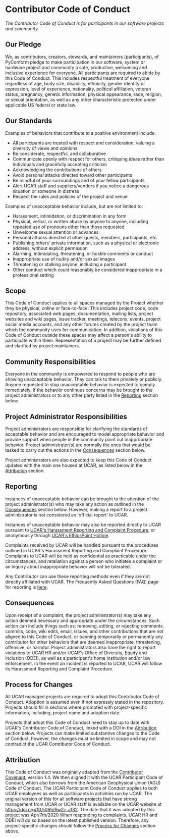 # Contributor Code of Conduct
_The Contributor Code of Conduct is for participants in our software projects and community._

## Our Pledge
We, as contributors, creators, stewards, and maintainers (participants), of PyConform pledge to make participation in our software, system or hardware project and community a safe, productive, welcoming and inclusive experience for everyone.
All participants are required to abide by this Code of Conduct.
This includes respectful treatment of everyone regardless of age, body size, disability, ethnicity, gender identity or expression, level of experience, nationality, political affiliation, veteran status, pregnancy, genetic information, physical appearance, race, religion, or sexual orientation, as well as any other characteristic protected under applicable US federal or state law.

## Our Standards
Examples of behaviors that contribute to a positive environment include:

* All participants are treated with respect and consideration, valuing a diversity of views and opinions
* Be considerate, respectful, and collaborative
* Communicate openly with respect for others, critiquing ideas rather than individuals and gracefully accepting criticism
* Acknowledging the contributions of others
* Avoid personal attacks directed toward other participants
* Be mindful of your surroundings and of your fellow participants 
* Alert UCAR staff and suppliers/vendors if you notice a dangerous situation or someone in distress
* Respect the rules and policies of the project and venue

Examples of unacceptable behavior include, but are not limited to:

* Harassment, intimidation, or discrimination in any form
* Physical, verbal, or written abuse by anyone to anyone, including repeated use of pronouns other than those requested
* Unwelcome sexual attention or advances
* Personal attacks directed at other guests, members, participants, etc.
* Publishing others' private information, such as a physical or electronic address, without explicit permission
* Alarming, intimidating, threatening, or hostile comments or conduct
* Inappropriate use of nudity and/or sexual images 
* Threatening or stalking anyone, including a participant
* Other conduct which could reasonably be considered inappropriate in a professional setting

## Scope
This Code of Conduct applies to all spaces managed by the Project whether they be physical, online or face-to-face.
This includes project code, code repository, associated web pages, documentation, mailing lists, project websites and wiki pages, issue tracker, meetings, telecons, events, project social media accounts, and any other forums created by the project team which the community uses for communication.
In addition, violations of this Code of Conduct outside these spaces may affect a person's ability to participate within them.
Representation of a project may be further defined and clarified by project maintainers.

## Community Responsibilities
Everyone in the community is empowered to respond to people who are showing unacceptable behavior.
They can talk to them privately or publicly.
Anyone requested to stop unacceptable behavior is expected to comply immediately.
If the behavior continues concerns may be brought to the project administrators or to any other party listed in the [Reporting](#reporting) section below.

## Project Administrator Responsibilities
Project administrators are responsible for clarifying the standards of acceptable behavior and are encouraged to model appropriate behavior and provide support when people in the community point out inappropriate behavior.
Project administrator(s) are normally the ones that would be tasked to carry out the actions in the [Consequences](#consequences) section below.

Project administrators are also expected to keep this Code of Conduct updated with the main one housed at UCAR, as listed below in the [Attribution](#attribution) section.

## Reporting
Instances of unacceptable behavior can be brought to the attention of the project administrator(s) who may take any action as outlined in the [Consequences](#consequences) section below.
However, making a report to a project administrator is not considered an 'official report' to UCAR. 

Instances of unacceptable behavior may also be reported directly to UCAR pursuant to [UCAR's Harassment Reporting and Complaint Procedure](https://www2.fin.ucar.edu/procedures/hr/harassment-reporting-and-complaint-procedure), or anonymously through [UCAR's EthicsPoint Hotline](https://www2.fin.ucar.edu/ethics/anonymous-reporting).

Complaints received by UCAR will be handled pursuant to the procedures outlined in UCAR's Harassment Reporting and Complaint Procedure.
Complaints to UCAR will be held as confidential as practicable under the circumstances, and retaliation against a person who initiates a complaint or an inquiry about inappropriate behavior will not be tolerated.

Any Contributor can use these reporting methods even if they are not directly affiliated with UCAR.
The Frequently Asked Questions (FAQ) page for reporting is [here](https://www2.fin.ucar.edu/procedures/hr/reporting-faqs).

## Consequences
Upon receipt of a complaint, the project administrator(s) may take any action deemed necessary and appropriate under the circumstances.
Such action can include things such as: removing, editing, or rejecting comments, commits, code, wiki edits, email, issues, and other contributions that are not aligned to this Code of Conduct, or banning temporarily or permanently any contributor for other behaviors that are deemed inappropriate, threatening, offensive, or harmful.
Project administrators also have the right to report violations to UCAR HR and/or UCAR's Office of Diversity, Equity and Inclusion (ODEI), as well as a participant's home institution and/or law enforcement.
In the event an incident is reported to UCAR, UCAR will follow its Harassment Reporting and Complaint Procedure.

## Process for Changes
All UCAR managed projects are required to adopt this Contributor Code of Conduct.
Adoption is assumed even if not expressly stated in the repository.
Projects should fill in sections where prompted with project-specific information, including, project name and adoption date.

Projects that adopt this Code of Conduct need to stay up to date with UCAR's Contributor Code of Conduct, linked with a DOI in the [Attribution](#attribution) section below.
Projects can make limited substantive changes to the Code of Conduct, however, the changes must be limited in scope and may not contradict the UCAR Contributor Code of Conduct.

## Attribution
This Code of Conduct was originally adapted from the [Contributor Covenant](http://contributor-covenant.org/version/1/4), version 1.4.
We then aligned it with the UCAR Participant Code of Conduct, which also borrows from the American Geophysical Union (AGU) Code of Conduct.
The UCAR Participant Code of Conduct applies to both UCAR employees as well as participants in activities run by UCAR.
The original version of this for all software projects that have strong management from UCAR or UCAR staff is available on the UCAR website at https://doi.org/10.5065/6w2c-a132.
The date that it was adopted by this project was Apr/7th/2020
When responding to complaints, UCAR HR and ODEI will do so based on the latest published version.
Therefore, any project-specific changes should follow the [Process for Changes](#process-for-changes) section above.
